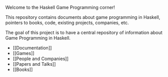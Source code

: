 Welcome to the Haskell Game Programming corner!

This repository contains documents about game programming in Haskell,
pointers to books, code, existing projects, companies, etc.

The goal of this project is to have a central repository of information about
Game Programming in Haskell.

* [[Documentation]]
* [[Games]]
* [[People and Companies]]
* [[Papers and Talks]]
* [[Books]]
